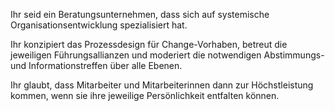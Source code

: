 Ihr seid ein Beratungsunternehmen, dass sich auf systemische Organisationsentwicklung spezialisiert hat.

Ihr konzipiert das Prozessdesign für Change-Vorhaben, betreut die jeweiligen Führungsallianzen und moderiert die notwendigen Abstimmungs- und Informationstreffen über alle Ebenen.

Ihr glaubt, dass Mitarbeiter und Mitarbeiterinnen dann zur Höchstleistung kommen, wenn sie ihre jeweilige Persönlichkeit entfalten können.
